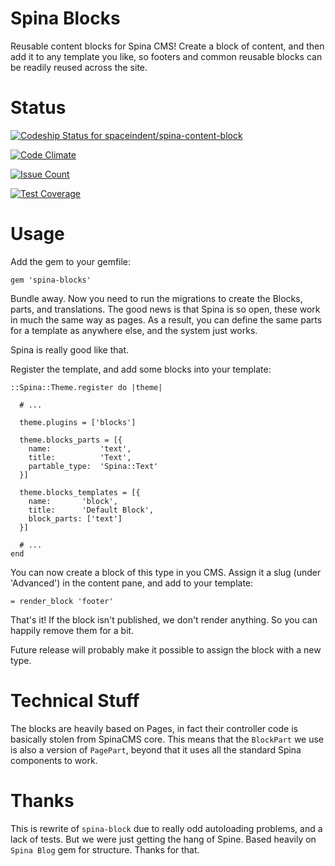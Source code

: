 # Spina Blocks

Reusable content blocks for Spina CMS! Create a block of content, and then add it
to any template you like, so footers and common reusable blocks can be readily
reused across the site.

# Status

[ ![Codeship Status for spaceindent/spina-content-block](https://app.codeship.com/projects/b7187400-4a32-0135-f397-5afafc15162f/status?branch=master)](https://app.codeship.com/projects/232508)

[![Code Climate](https://codeclimate.com/github/spaceindent/spina-content-block/badges/gpa.svg)](https://codeclimate.com/github/spaceindent/spina-content-block)

[![Issue Count](https://codeclimate.com/github/spaceindent/spina-content-block/badges/issue_count.svg)](https://codeclimate.com/github/spaceindent/spina-content-block)

[![Test Coverage](https://codeclimate.com/github/spaceindent/spina-content-block/badges/coverage.svg)](https://codeclimate.com/github/spaceindent/spina-content-block/coverage)

# Usage

Add the gem to your gemfile:

`gem 'spina-blocks'`

Bundle away. Now you need to run the migrations to create the Blocks, parts, and
translations. The good news is that Spina is so open, these work in much the same
way as pages. As a result, you can define the same parts for a template as anywhere
else, and the system just works.

Spina is really good like that.

Register the template, and add some blocks into your template:

```
::Spina::Theme.register do |theme|

  # ...

  theme.plugins = ['blocks']

  theme.blocks_parts = [{
    name:           'text',
    title:          'Text',
    partable_type:  'Spina::Text'
  }]

  theme.blocks_templates = [{
    name:       'block',
    title:      'Default Block',
    block_parts: ['text']
  }]

  # ...
end
```

You can now create a block of this type in you CMS. Assign it a slug
(under 'Advanced') in the content pane, and add to your template:

```
= render_block 'footer'
```

That's it! If the block isn't published, we don't render anything. So you can
happily remove them for a bit.

Future release will probably make it possible to assign the block with a new
type.

# Technical Stuff

The blocks are heavily based on Pages, in fact their controller code is
basically stolen from SpinaCMS core. This means that the `BlockPart` we use is
also a version of `PagePart`, beyond that it uses all the standard Spina
components to work.

# Thanks

This is rewrite of `spina-block` due to really odd autoloading problems, and a
lack of tests. But we were just getting the hang of Spine. Based heavily on
`Spina Blog` gem for structure. Thanks for that.
